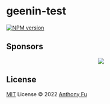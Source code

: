 # geenin-test

[![NPM version](https://img.shields.io/npm/v/geenin-test?color=a1b858&label=)](https://www.npmjs.com/package/geenin-test)

## Sponsors

<p align="center">
  <a href="https://cdn.jsdelivr.net/gh/antfu/static/sponsors.svg">
    <img src='https://cdn.jsdelivr.net/gh/antfu/static/sponsors.svg'/>
  </a>
</p>

## License

[MIT](./LICENSE) License © 2022 [Anthony Fu](https://github.com/antfu)

